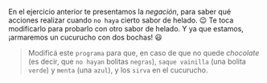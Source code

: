 <gs-attire
  attire-url="https://raw.githubusercontent.com/MumukiProject/mumuki-guia-gobstones-alternativa-kids/master/assets/attires/config.json">
</gs-attire>
<gs-toolbox toolbox-url="https://raw.githubusercontent.com/MumukiProject/mumuki-guia-gobstones-alternativa-kids/master/assets/toolbox.xml">
</gs-toolbox>

En el ejercicio anterior te presentamos la _negación_, para saber qué acciones realizar cuando  `no haya` cierto sabor de helado. :wink: Te toca modificarlo para probarlo con otro sabor de helado. Y ya que estamos, ¡armaremos un cucurucho con dos bochas! :smiley: 

> Modificá este `programa` para que, en caso de que no quede _chocolate_ (es decir, que `no hayan` bolitas `negras`), `saque vainilla` (una bolita `verde`) y `menta` (una `azul`), y los `sirva` en el cucurucho.
